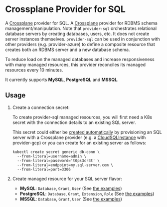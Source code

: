 # Crossplane Provider for SQL

A [Crossplane] provider for SQL.
A [Crossplane] provider for RDBMS schema management/manipulation. Note that
`provider-sql` orchestrates relational database servers by creating databases,
users, etc. It does not create server instances themselves. `provider-sql` can
be used in conjunction with other providers (e.g. provider-azure) to define a
composite resource that creates both an RDBMS server and a new database schema.

To reduce load on the managed databases and increase responsiveness with many
managed resources, this provider reconciles its managed resources every 10 minutes.

It currently supports **MySQL**, **PostgreSQL** and **MSSQL**.

## Usage

1. Create a connection secret:

   To create provider-sql managed resources, you will first need a K8s secret
   with the connection details to an existing SQL server.

   This secret could either be [created automatically] by provisioning an SQL server
   with a Crossplane provider (e.g. a [CloudSQLInstance] with provider-gcp) or you can
   create for an existing server as follows:

    ```
    kubectl create secret generic db-conn \
      --from-literal=username=admin \
      --from-literal=password='t0ps3cr3t' \
      --from-literal=endpoint=my.sql-server.com \
      --from-literal=port=3306
    ```

2. Create managed resource for your SQL server flavor:

    - **MySQL**: `Database`, `Grant`, `User` (See [the examples](examples/mysql))
    - **PostgreSQL**: `Database`, `Grant`, `Extension`, `Role` (See [the examples](examples/postgresql))
    - **MSSQL**: `Database`, `Grant`, `User` (See [the examples](examples/mssql))

[Crossplane]: https://crossplane.io
[CloudSQLInstance]: https://doc.crds.dev/github.com/crossplane/provider-gcp/database.gcp.crossplane.io/CloudSQLInstance/v1beta1@v0.18.0
[created automatically]: https://crossplane.io/docs/v1.5/concepts/managed-resources.html#connection-details
